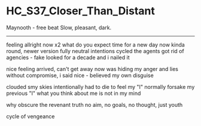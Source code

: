 # HC_S37_Closer_Than_Distant

Maynooth - free beat
Slow, pleasant, dark.

---

feeling allright now x2
  what do you expect
time for a new day now
kinda round, newer version
fully neutral intentions
cycled the   agents
got rid of agencies - fake
looked for a decade and i nailed it

nice feeling arrived, can't get away now
was hiding my anger and lies
without compromise, i said nice - 
believed my own disguise

clouded smy skies intentionally
had to die to feel my "I" normally
forsake my previous "I"
what you think about me is not in my mind

why obscure the revenant truth
no aim, no goals, no thought, just youth

cycle of vengeance



